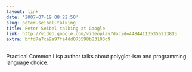 ```yaml
---
layout: link
date: '2007-07-19 08:22:50'
slug: peter-seibel-talking
title: Peter Seibel talking at Google
link: http://video.google.com/videoplay?docid=448441135356213813
extra: bffd7a7ca9a97fa4dd073598b83103d9
---
```


Practical Common Lisp author talks about polyglot-ism and programming language choice.